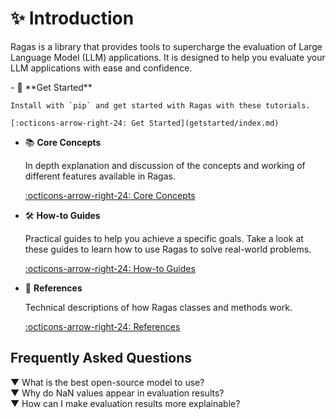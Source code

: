 # ✨ Introduction

Ragas is a library that provides tools to supercharge the evaluation of Large Language Model (LLM) applications. It is designed to help you evaluate your LLM applications with ease and confidence. 



<div class="grid cards" markdown>
- 🚀 **Get Started**

    Install with `pip` and get started with Ragas with these tutorials.

    [:octicons-arrow-right-24: Get Started](getstarted/index.md)

- 📚 **Core Concepts**

    In depth explanation and discussion of the concepts and working of different features available in Ragas.

    [:octicons-arrow-right-24: Core Concepts](concepts/index.md)

- 🛠️ **How-to Guides**

    Practical guides to help you achieve a specific goals. Take a look at these
    guides to learn how to use Ragas to solve real-world problems.

    [:octicons-arrow-right-24: How-to Guides](howtos/index.md)

- 📖 **References**

    Technical descriptions of how Ragas classes and methods work.

    [:octicons-arrow-right-24: References](references/index.md)

</div>





## Frequently Asked Questions

<div class="toggle-list"><span class="arrow">▼</span> What is the best open-source model to use?</div>
<div style="display: none;">
    There isn't a single correct answer to this question. With the rapid pace of AI model development, new open-source models are released every week, often claiming to outperform previous versions. The best model for your needs depends largely on your GPU capacity and the type of data you're working with.
    It's a good idea to explore newer, widely accepted models with strong general capabilities. You can refer to <a href="https://github.com/eugeneyan/open-llms?tab=readme-ov-file#open-llms">this list</a> for available open-source models, their release dates, and fine-tuned variants.
</div>

<div class="toggle-list"><span class="arrow">▼</span> Why do NaN values appear in evaluation results?</div>
<div style="display: none;">
    NaN stands for "Not a Number." In ragas evaluation results, NaN can appear for two main reasons:
    <ul>
        <li><strong>JSON Parsing Issue:</strong> The model's output is not JSON-parsable. ragas requires models to output JSON-compatible responses because all prompts are structured using Pydantic. This ensures efficient parsing of LLM outputs.</li>
        <li><strong>Non-Ideal Cases for Scoring:</strong> Certain cases in the sample may not be ideal for scoring. For example, scoring the faithfulness of a response like "I don’t know" might not be appropriate.</li>
    </ul>
</div>

<div class="toggle-list"><span class="arrow">▼</span> How can I make evaluation results more explainable?</div>
<div style="display: none;">
    The best way is to trace and log your evaluation, then inspect the results using LLM traces. You can follow a detailed example of this process <a href="https://docs.ragas.io/en/stable/howtos/customizations/metrics/tracing/">here</a>.
</div>